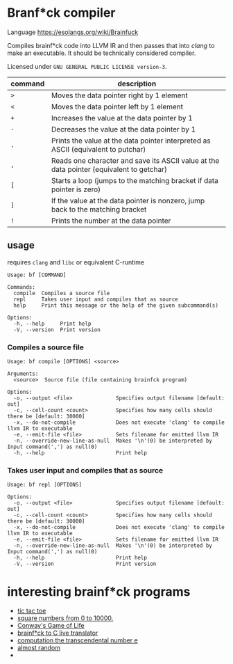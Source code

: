 
# Branf*ck compiler

Language https://esolangs.org/wiki/Brainfuck

Compiles brainf*ck code into LLVM IR and then passes that into *clang* to make an executable.
It should be technically considered compiler.

Licensed under `GNU GENERAL PUBLIC LICENSE version-3`.

| command | description                                                                              |
|---------|------------------------------------------------------------------------------------------|
| `>`     | Moves the data pointer right by 1 element                                                |
| `<`     | Moves the data pointer left by 1 element                                                 |
| `+`     | Increases the value at the data pointer by 1                                             |
| `-`     | Decreases the value at the data pointer by 1                                             |
| `.`     | Prints the value at the data pointer interpreted as ASCII (equivalent to putchar)        |
| `,`     | Reads one character and save its ASCII value at the data pointer (equivalent to getchar) |
| `[`     | Starts a loop (jumps to the matching bracket if data pointer is zero)                    |
| `]`     | If the value at the data pointer is nonzero, jump back to the matching bracket           |
| `!`     | Prints the number at the data pointer                                                    |

## usage

requires `clang` and `libc` or equivalent C-runtime

```
Usage: bf [COMMAND]

Commands:
  compile  Compiles a source file
  repl     Takes user input and compiles that as source
  help     Print this message or the help of the given subcommand(s)

Options:
  -h, --help     Print help
  -V, --version  Print version
```

### Compiles a source file
```
Usage: bf compile [OPTIONS] <source>

Arguments:
  <source>  Source file (file containing brainfck program)

Options:
  -o, --output <file>              Specifies output filename [default: out]
  -c, --cell-count <count>         Specifies how many cells should there be [default: 30000]
  -x, --do-not-compile             Does not execute 'clang' to compile llvm IR to executable
  -e, --emit-file <file>           Sets filename for emitted llvm IR
  -n, --override-new-line-as-null  Makes '\n'(0) be interpreted by Input command(',') as null(0)
  -h, --help                       Print help
```

### Takes user input and compiles that as source
```
Usage: bf repl [OPTIONS]

Options:
  -o, --output <file>              Specifies output filename [default: out]
  -c, --cell-count <count>         Specifies how many cells should there be [default: 30000]
  -x, --do-not-compile             Does not execute 'clang' to compile llvm IR to executable
  -e, --emit-file <file>           Sets filename for emitted llvm IR
  -n, --override-new-line-as-null  Makes '\n'(0) be interpreted by Input command(',') as null(0)
  -h, --help                       Print help
  -V, --version                    Print version
```

# interesting brainf*ck programs

- [tic tac toe](https://mitxela.com/projects/bf_tic_tac_toe)
- [square numbers from 0 to 10000.](https://brainfuck.org/squares.b)
- [Conway's Game of Life](https://brainfuck.org/life.b)
- [brainf*ck to C live translator](https://brainfuck.org/dbf2c.b)
- [computation the transcendental number e](https://brainfuck.org/e.b)
- [almost random](https://brainfuck.org/random.b)
- 